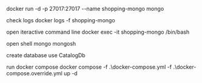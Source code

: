 docker run -d -p 27017:27017 --name shopping-mongo mongo

check logs
docker logs -f shopping-mongo

open iteractive command line
docker exec -it shopping-mongo /bin/bash

open shell mongo
mongosh

create database
use CatalogDb

run docker compose 
docker compose -f .\docker-compose.yml -f .\docker-compose.override.yml up -d